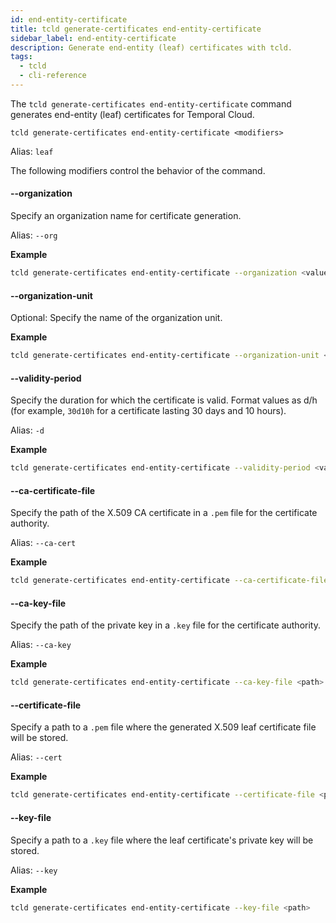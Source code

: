 ```yaml
---
id: end-entity-certificate
title: tcld generate-certificates end-entity-certificate
sidebar_label: end-entity-certificate
description: Generate end-entity (leaf) certificates with tcld.
tags:
  - tcld
  - cli-reference
---
```


The `tcld generate-certificates end-entity-certificate` command generates end-entity (leaf) certificates for Temporal Cloud.

`tcld generate-certificates end-entity-certificate <modifiers>`

Alias: `leaf`

The following modifiers control the behavior of the command.

#### --organization

Specify an organization name for certificate generation.

Alias: `--org`

**Example**

```bash
tcld generate-certificates end-entity-certificate --organization <value>
```

#### --organization-unit

Optional: Specify the name of the organization unit.

**Example**

```bash
tcld generate-certificates end-entity-certificate --organization-unit <value>
```

#### --validity-period

Specify the duration for which the certificate is valid.
Format values as d/h (for example, `30d10h` for a certificate lasting 30 days and 10 hours).

Alias: `-d`

**Example**

```bash
tcld generate-certificates end-entity-certificate --validity-period <value>
```

#### --ca-certificate-file

Specify the path of the X.509 CA certificate in a `.pem` file for the certificate authority.

Alias: `--ca-cert`

**Example**

```bash
tcld generate-certificates end-entity-certificate --ca-certificate-file <path>
```

#### --ca-key-file

Specify the path of the private key in a `.key` file for the certificate authority.

Alias: `--ca-key`

**Example**

```bash
tcld generate-certificates end-entity-certificate --ca-key-file <path>
```

#### --certificate-file

Specify a path to a `.pem` file where the generated X.509 leaf certificate file will be stored.

Alias: `--cert`

**Example**

```bash
tcld generate-certificates end-entity-certificate --certificate-file <path>
```

#### --key-file

Specify a path to a `.key` file where the leaf certificate's private key will be stored.

Alias: `--key`

**Example**

```bash
tcld generate-certificates end-entity-certificate --key-file <path>
```
